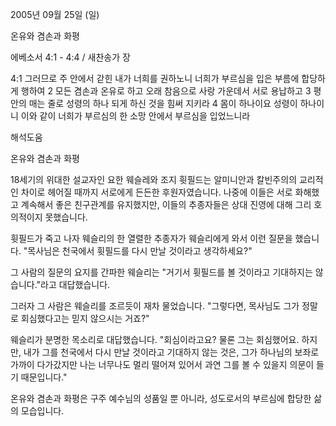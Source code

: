 2005년 09월 25일 (일)

온유와 겸손과 화평



에베소서 4:1 - 4:4 / 새찬송가  장


4:1 그러므로 주 안에서 갇힌 내가 너희를 권하노니 너희가 부르심을 입은 부름에 합당하게 행하여 2 모든 겸손과 온유로 하고 오래 참음으로 사랑 가운데서 서로 용납하고 3 평안의 매는 줄로 성령의 하나 되게 하신 것을 힘써 지키라 4 몸이 하나이요 성령이 하나이니 이와 같이 너희가 부르심의 한 소망 안에서 부르심을 입었느니라

해석도움





온유와 겸손과 화평 

18세기의 위대한 설교자인 요한 웨슬레와 조지 휫필드는 알미니안과 칼빈주의의 교리적인 차이로 헤어질 때까지 서로에게 든든한 후원자였습니다. 나중에 이들은 서로 화해했고 계속해서 좋은 친구관계를 유지했지만, 이들의 추종자들은 상대 진영에 대해 그리 호의적이지 못했습니다. 

휫필드가 죽고 나자 웨슬리의 한 열렬한 추종자가 웨슬리에게 와서 이런 질문을 했습니다. 
"목사님은 천국에서 휫필드를 다시 만날 것이라고 생각하세요?"

그 사람의 질문의 요지를 간파한 웨슬리는 "거기서 휫필드를 볼 것이라고 기대하지는 않습니다."라고 대답했습니다. 

그러자 그 사람은 웨슬리를 조르듯이 재차 물었습니다. 
"그렇다면, 목사님도 그가 정말로 회심했다고는 믿지 않으시는 거죠?" 

웨슬리가 분명한 목소리로 대답했습니다. 
"회심이라고요? 물론 그는 회심했어요. 하지만, 내가 그를 천국에서 다시 만날 것이라고 기대하지 않는 것은, 그가 하나님의 보좌로 가까이 다가갔지만 나는 너무나도 멀리 떨어져 있어서 과연 그를 볼 수 있을지 의문이 들기 때문입니다." 

온유와 겸손과 화평은 구주 예수님의 성품일 뿐 아니라, 성도로서의 부르심에 합당한 삶의 모습입니다.